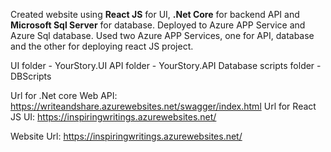 
Created website using **React JS** for UI, **.Net Core** for backend API and **Microsoft Sql Server** for database.
Deployed to Azure APP Service and Azure Sql database.
Used two Azure APP Services, one for API, database and the other for deploying react JS project.

UI folder - YourStory.UI
API folder - YourStory.API
Database scripts folder - DBScripts

Url for .Net core Web API: https://writeandshare.azurewebsites.net/swagger/index.html
Url for React JS UI: https://inspiringwritings.azurewebsites.net/

Website Url: https://inspiringwritings.azurewebsites.net/
